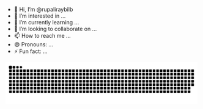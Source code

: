 - 👋 Hi, I’m @rupaliraybilb
- 👀 I’m interested in ...
- 🌱 I’m currently learning ...
- 💞️ I’m looking to collaborate on ...
- 📫 How to reach me ...
- 😄 Pronouns: ...
- ⚡ Fun fact: ...

<!---
rupaliraybilb/rupaliraybilb is a ✨ special ✨ repository because its `README.md` (this file) appears on your GitHub profile.
You can click the Preview link to take a look at your changes.
--->
<picture>
  <source
    media="(prefers-color-scheme: dark)"
    srcset="https://raw.githubusercontent.com/rupaliraybilb/rupaliraybilb/output/github-contribution-grid-snake-dark.svg"
  />
  <source
    media="(prefers-color-scheme: light)"
    srcset="https://raw.githubusercontent.com/rupaliraybilb/rupaliraybilb/output/github-contribution-grid-snake.svg"
  />
  <img
    alt="github contribution grid snake animation"
    src="https://raw.githubusercontent.com/rupaliraybilb/rupaliraybilb/output/github-contribution-grid-snake.svg"
  />
</picture>
